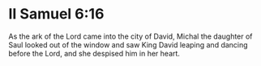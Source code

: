 # II Samuel 6:16

As the ark of the Lord came into the city of David, Michal the daughter of Saul looked out of the window and saw King David leaping and dancing before the Lord, and she despised him in her heart.
